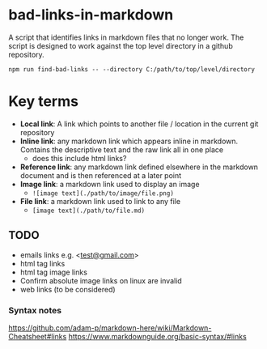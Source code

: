 # bad-links-in-markdown

A script that identifies links in markdown files that no longer work. The script is designed to work against the top level directory in a github repository.

`npm run find-bad-links -- --directory C:/path/to/top/level/directory`

# Key terms

- **Local link**: A link which points to another file / location in the current git repository
- **Inline link**: any markdown link which appears inline in markdown. Contains the descriptive text and the raw link all in one place
  - does this include html links?
- **Reference link**: any markdown link defined elsewhere in the markdown document and is then referenced at a later point
- **Image link**: a markdown link used to display an image
  - `![image text](./path/to/image/file.png)`
- **File link**: a markdown link used to link to any file
  - `[image text](./path/to/file.md)`

## TODO

- emails links e.g. <[test@gmail.com](mailto:test@gmail.com)>
- html tag links
- html tag image links
- Confirm absolute image links on linux are invalid
- web links (to be considered)

### Syntax notes

https://github.com/adam-p/markdown-here/wiki/Markdown-Cheatsheet#links
https://www.markdownguide.org/basic-syntax/#links
